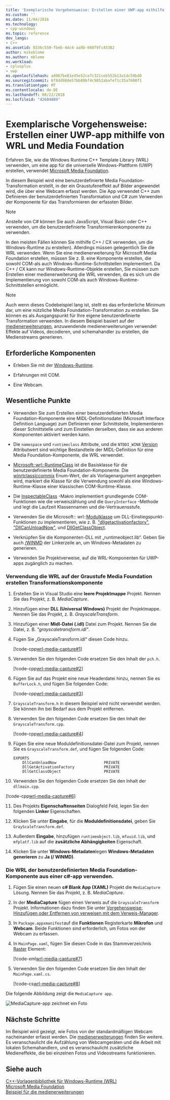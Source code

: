 ```yaml
---
title: 'Exemplarische Vorgehensweise: Erstellen einer UWP-app mithilfe von WRL und Media Foundation | Microsoft-Dokumentation'
ms.custom: ''
ms.date: 11/04/2016
ms.technology:
- cpp-windows
ms.topic: reference
dev_langs:
- C++
ms.assetid: 0336c550-fbeb-4dc4-aa9b-660f9fc45382
author: mikeblome
ms.author: mblome
ms.workload:
- cplusplus
- uwp
ms.openlocfilehash: a4967be81e45e52ce7c321ceb552b13a1dc59bd0
ms.sourcegitcommit: 6f8dd98de57bb80bf4c9852abafef1c35a7600f1
ms.translationtype: MT
ms.contentlocale: de-DE
ms.lasthandoff: 08/22/2018
ms.locfileid: "42604889"
---
```

# <a name="walkthrough-creating-a-uwp-app-using-wrl-and-media-foundation"></a>Exemplarische Vorgehensweise: Erstellen einer UWP-app mithilfe von WRL und Media Foundation

Erfahren Sie, wie die Windows Runtime C++ Template Library (WRL) verwenden, um eine app für die universelle Windows-Plattform (UWP) erstellen, verwendet [Microsoft Media Foundation](http://msdn.microsoft.com/library/windows/apps/ms694197).

In diesem Beispiel wird eine benutzerdefinierte Media Foundation-Transformation erstellt, in der ein Graustufeneffekt auf Bilder angewendet wird, die über eine Webcam erfasst werden. Die App verwendet C++ zum Definieren der benutzerdefinierten Transformation und C# zum Verwenden der Komponente für das Transformieren der erfassten Bilder.

> [!NOTE]
> Anstelle von C# können Sie auch JavaScript, Visual Basic oder C++ verwenden, um die benutzerdefinierte Transformierenkomponente zu verwenden.

In den meisten Fällen können Sie mithilfe C++ / CX verwenden, um die Windows-Runtime zu erstellen). Allerdings müssen gelegentlich Sie die WRL verwenden. Wenn Sie eine medienerweiterung für Microsoft Media Foundation erstellen, müssen Sie z. B. eine Komponente erstellen, die sowohl COM-als auch Windows-Runtime-Schnittstellen implementiert. Da C++ / CX kann nur Windows-Runtime-Objekte erstellen, Sie müssen zum Erstellen einer medienerweiterung die WRL verwenden, da es sich um die Implementierung von sowohl COM-als auch Windows-Runtime-Schnittstellen ermöglicht.

> [!NOTE]
> Auch wenn dieses Codebeispiel lang ist, stellt es das erforderliche Minimum dar, um eine nützliche Media Foundation-Transformation zu erstellen. Sie können es als Ausgangspunkt für Ihre eigene benutzerdefinierte Transformation verwenden. In diesem Beispiel basiert auf der [medienerweiterungen](http://code.msdn.microsoft.com/windowsapps/Media-extensions-sample-7b466096), anzuwendende medienerweiterungen verwendet Effekte auf Videos, decodieren, und schemahandler zu erstellen, die Medienstreams generieren.

## <a name="prerequisites"></a>Erforderliche Komponenten

- Erleben Sie mit der [Windows-Runtime](http://msdn.microsoft.com/library/windows/apps/br211377.aspx).

- Erfahrungen mit COM.

- Eine Webcam.

## <a name="key-points"></a>Wesentliche Punkte

- Verwenden Sie zum Erstellen einer benutzerdefinierten Media Foundation-Komponente eine MIDL-Definitionsdatei (Microsoft Interface Definition Language) zum Definieren einer Schnittstelle, Implementieren dieser Schnittstelle und zum Einstellen derselben, dass sie aus anderen Komponenten aktiviert werden kann.

- Die `namespace` und `runtimeclass` Attribute, und die `NTDDI_WIN8` [Version](/windows/desktop/Midl/version) Attributwert sind wichtige Bestandteile der MIDL-Definition für eine Media Foundation-Komponente, die WRL verwendet.

- [Microsoft::wrl::RuntimeClass](../windows/runtimeclass-class.md) ist die Basisklasse für die benutzerdefinierte Media Foundation-Komponente. Die [winrtclassiccommix](../windows/runtimeclasstype-enumeration.md) Enum-Wert, der als Vorlagenargument angegeben wird, markiert die Klasse für die Verwendung sowohl als eine Windows-Runtime-Klasse einer klassischen COM-Runtime-Klasse.

- Die [InspectableClass](../windows/inspectableclass-macro.md) -Makro implementiert grundlegende COM-Funktionen wie die verweiszählung und die `QueryInterface` -Methode und legt die Laufzeit Klassennamen und die-Vertrauensstufe.

- Verwenden Sie die Microsoft:: wrl::[Modulklasse](https://www.microsoftonedoc.com/#/organizations/e6f6a65cf14f462597b64ac058dbe1d0/projects/3fedad16-eaf1-41a6-8f96-0c1949c68f32/containers/a3daf831-1c5f-4bbe-964d-503870caf874/tocpaths/b4acf5de-2f4c-4c8b-b5ff-9140d023ecbe/locales/en-US) um DLL-Einstiegspunkt-Funktionen zu implementieren, wie z. B. ["dllgetactivationfactory"](http://msdn.microsoft.com/library/br205771.aspx), ["DllCanUnloadNow"](/windows/desktop/api/combaseapi/nf-combaseapi-dllcanunloadnow), und [ DllGetClassObject](/windows/desktop/api/combaseapi/nf-combaseapi-dllgetclassobject).

- Verknüpfen Sie die Komponenten-DLL mit „runtimeobject.lib“. Geben Sie auch [/WINMD](../cppcx/compiler-and-linker-options-c-cx.md) der Linkerzeile an, um Windows-Metadaten zu generieren.

- Verwenden Sie Projektverweise, auf die WRL-Komponenten für UWP-apps zugänglich zu machen.

### <a name="to-use-the-wrl-to-create-the-media-foundation-grayscale-transform-component"></a>Verwendung die WRL auf der Graustufe Media Foundation erstellen Transformationskomponente

1. Erstellen Sie in Visual Studio eine **leere Projektmappe** Projekt. Nennen Sie das Projekt, z. B. *MediaCapture*.

2. Hinzufügen einer **DLL (Universal Windows)** Projekt der Projektmappe. Nennen Sie das Projekt, z. B. *GrayscaleTransform*.

3. Hinzufügen einer **Midl-Datei (.idl)** Datei zum Projekt. Nennen Sie die Datei, z. B. *"grayscaletransform.idl"*.

4. Fügen Sie „GrayscaleTransform.idl“ diesen Code hinzu.

   [!code-cpp[wrl-media-capture#1](../windows/codesnippet/CPP/walkthrough-creating-a-windows-store-app-using-wrl-and-media-foundation_1.idl)]

5. Verwenden Sie den folgenden Code ersetzen Sie den Inhalt der `pch.h`.

   [!code-cpp[wrl-media-capture#2](../windows/codesnippet/CPP/walkthrough-creating-a-windows-store-app-using-wrl-and-media-foundation_2.h)]

6. Fügen Sie auf das Projekt eine neue Headerdatei hinzu, nennen Sie es `BufferLock.h`, und fügen Sie folgenden Code:

   [!code-cpp[wrl-media-capture#3](../windows/codesnippet/CPP/walkthrough-creating-a-windows-store-app-using-wrl-and-media-foundation_3.h)]

7. `GrayscaleTransform.h` in diesem Beispiel wird nicht verwendet werden. Sie können ihn bei Bedarf aus dem Projekt entfernen.

8. Verwenden Sie den folgenden Code ersetzen Sie den Inhalt der `GrayscaleTransform.cpp`.

   [!code-cpp[wrl-media-capture#4](../windows/codesnippet/CPP/walkthrough-creating-a-windows-store-app-using-wrl-and-media-foundation_4.cpp)]

9. Fügen Sie eine neue Moduldefinitionsdatei-Datei zum Projekt, nennen Sie es `GrayscaleTransform.def`, und fügen Sie folgenden Code:

   ```
   EXPORTS
       DllCanUnloadNow                     PRIVATE
       DllGetActivationFactory             PRIVATE
       DllGetClassObject                   PRIVATE
   ```

10. Verwenden Sie den folgenden Code ersetzen Sie den Inhalt der `dllmain.cpp`.

   [!code-cpp[wrl-media-capture#6](../windows/codesnippet/CPP/walkthrough-creating-a-windows-store-app-using-wrl-and-media-foundation_6.cpp)]

11. Des Projekts **Eigenschaftenseiten** Dialogfeld Feld, legen Sie den folgenden **Linker** Eigenschaften.

   1. Klicken Sie unter **Eingabe**, für die **Moduldefinitionsdatei**, geben Sie `GrayScaleTransform.def`.

   2. Außerdem **Eingabe**, hinzufügen `runtimeobject.lib`, `mfuuid.lib`, und `mfplatf.lib` auf die **zusätzliche Abhängigkeiten** Eigenschaft.

   3. Klicken Sie unter **Windows-Metadaten**legen **Windows-Metadaten generieren** zu **Ja (/ WINMD)**.

### <a name="to-use-the-wrl-the-custom-media-foundation-component-from-a-c-app"></a>Die WRL der benutzerdefinierten Media Foundation-Komponente aus einer c#-app verwenden.

1. Fügen Sie einen neuen **c# Blank App (XAML)** Projekt die `MediaCapture` Lösung. Nennen Sie das Projekt, z. B. *MediaCapture*.

2. In der **MediaCapture** fügen einen Verweis auf die `GrayscaleTransform` Projekt. Informationen dazu finden Sie unter [Vorgehensweise: Hinzufügen oder Entfernen von verweisen mit dem Verweis-Manager](/visualstudio/ide/how-to-add-or-remove-references-by-using-the-reference-manager).

3. In `Package.appxmanifest`auf die **Funktionen** Registerkarte **Mikrofon** und **Webcam**. Beide Funktionen sind erforderlich, um Fotos von der Webcam zu erfassen.

4. In `MainPage.xaml`, fügen Sie diesen Code in das Stammverzeichnis [Raster](http://msdn.microsoft.com/library/windows/apps/xaml/windows.ui.xaml.controls.grid.aspx) Element:

   [!code-xml[wrl-media-capture#7](../windows/codesnippet/Xaml/walkthrough-creating-a-windows-store-app-using-wrl-and-media-foundation_7.xaml)]

5. Verwenden Sie den folgenden Code ersetzen Sie den Inhalt der `MainPage.xaml.cs`.

   [!code-cs[wrl-media-capture#8](../windows/codesnippet/CSharp/walkthrough-creating-a-windows-store-app-using-wrl-and-media-foundation_8.cs)]

Die folgende Abbildung zeigt die `MediaCapture app`.

![MediaCapture-app zeichnet ein Foto](../windows/media/wrl_media_capture.png "WRL_Media_Capture")

## <a name="next-steps"></a>Nächste Schritte

Im Beispiel wird gezeigt, wie Fotos von der standardmäßigen Webcam nacheinander erfasst werden. Die [medienerweiterungen](http://code.msdn.microsoft.com/windowsapps/Media-extensions-sample-7b466096) finden Sie weitere. Es veranschaulicht die Aufzählung von Webcamgeräten und die Arbeit mit lokalen Schemahandlern, und es veranschaulicht zusätzliche Medieneffekte, die bei einzelnen Fotos und Videostreams funktionieren.

## <a name="see-also"></a>Siehe auch

[C++-Vorlagenbibliothek für Windows-Runtime (WRL)](../windows/windows-runtime-cpp-template-library-wrl.md)  
[Microsoft Media Foundation](http://msdn.microsoft.com/library/windows/apps/ms694197)  
[Beispiel für die medienerweiterungen](http://code.msdn.microsoft.com/windowsapps/Media-extensions-sample-7b466096)